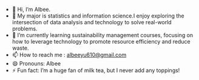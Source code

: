 - 👋 Hi, I’m Albee.
- 👀 My major is statistics and information science.I enjoy exploring the intersection of data analysis and technology to solve real-world problems.
- 🌱 I’m currently learning  sustainability management courses, focusing on how to leverage technology to promote resource efficiency and reduce waste.
- 📫 How to reach me : albeeyu610@gmail.com
- 😄 Pronouns: Albee
- ⚡ Fun fact: I’m a huge fan of milk tea, but I never add any toppings!

<!---
Albee39/Albee39 is a ✨ special ✨ repository because its `README.md` (this file) appears on your GitHub profile.
You can click the Preview link to take a look at your changes.
--->
